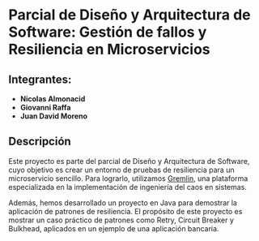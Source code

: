 # Parcial de Diseño y Arquitectura de Software: Gestión de fallos y Resiliencia en Microservicios

## Integrantes:
- **<b>Nicolas Almonacid</b>**
- **<b>Giovanni Raffa</b>**
- **<b>Juan David Moreno</b>**


## Descripción

Este proyecto es parte del parcial de Diseño y Arquitectura de Software, cuyo objetivo es crear un entorno de pruebas de resiliencia para un microservicio sencillo. Para lograrlo, utilizamos [Gremlin](https://www.gremlin.com), una plataforma especializada en la implementación de ingeniería del caos en sistemas.

Además, hemos desarrollado un proyecto en Java para demostrar la aplicación de patrones de resiliencia. El propósito de este proyecto es mostrar un caso práctico de patrones como Retry, Circuit Breaker y Bulkhead, aplicados en un ejemplo de una aplicación bancaria.

